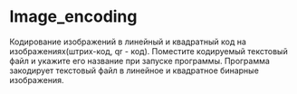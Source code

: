 # Image_encoding
Кодирование изображений в линейный и квадратный код на изображениях(штрих-код, qr - код).
Поместите кодируемый текстовый файл и укажите его название при запуске программы.
Программа закодирует текстовый файл в линейное и квадратное бинарные изображения.
